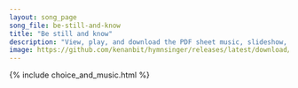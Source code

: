 ```yaml
---
layout: song_page
song_file: be-still-and-know
title: "Be still and know"
description: "View, play, and download the PDF sheet music, slideshow, and audio. Lyrics: Be still and know that I am God. Be still and know that I am God. Be still and know that I am God. ... english theist 4part chords"
image: https://github.com/kenanbit/hymnsinger/releases/latest/download/be-still-and-know-trad.png
---
```


{% include choice_and_music.html %}
